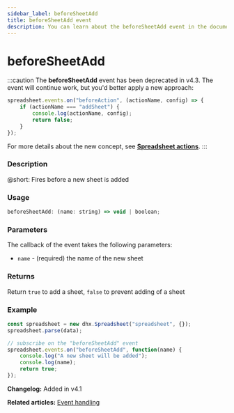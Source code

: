 ```yaml
---
sidebar_label: beforeSheetAdd
title: beforeSheetAdd event
description: You can learn about the beforeSheetAdd event in the documentation of the DHTMLX JavaScript Spreadsheet library. Browse developer guides and API reference, try out code examples and live demos, and download a free 30-day evaluation version of DHTMLX Spreadsheet.
---
```


# beforeSheetAdd

:::caution
The **beforeSheetAdd** event has been deprecated in v4.3. The event will continue work, but you'd better apply a new approach:

~~~jsx
spreadsheet.events.on("beforeAction", (actionName, config) => {
    if (actionName === "addSheet") {
        console.log(actionName, config);
        return false;
    }
});
~~~

For more details about the new concept, see **[Spreadsheet actions](api/overview/actions_overview.md)**. 
:::

### Description

@short: Fires before a new sheet is added

### Usage

~~~jsx
beforeSheetAdd: (name: string) => void | boolean;
~~~

### Parameters

The callback of the event takes the following parameters:

- `name` - (required) the name of the new sheet

### Returns

Return `true` to add a sheet, `false` to prevent adding of a sheet

### Example

~~~jsx {5-9}
const spreadsheet = new dhx.Spreadsheet("spreadsheet", {});
spreadsheet.parse(data);

// subscribe on the "beforeSheetAdd" event
spreadsheet.events.on("beforeSheetAdd", function(name) {
    console.log("A new sheet will be added");
    console.log(name);
    return true;
});
~~~

**Changelog:** Added in v4.1

**Related articles:** [Event handling](handling_events.md)